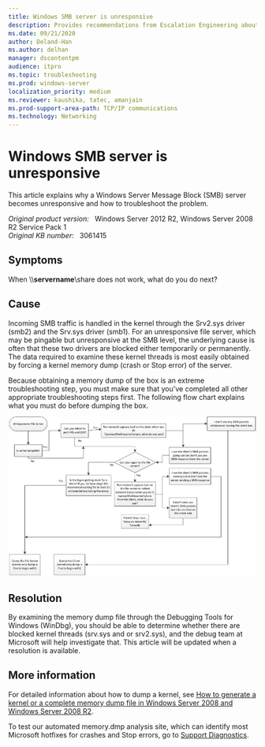```yaml
---
title: Windows SMB server is unresponsive
description: Provides recommendations from Escalation Engineering about what to do when a Windows SMB server is unresponsive
ms.date: 09/21/2020
author: Deland-Han
ms.author: delhan 
manager: dscontentpm
audience: itpro
ms.topic: troubleshooting
ms.prod: windows-server
localization_priority: medium
ms.reviewer: kaushika, tatec, amanjain
ms.prod-support-area-path: TCP/IP communications 
ms.technology: Networking
---
```

# Windows SMB server is unresponsive

This article explains why a Windows Server Message Block (SMB) server becomes unresponsive and how to troubleshoot the problem.

_Original product version:_ &nbsp; Windows Server 2012 R2, Windows Server 2008 R2 Service Pack 1  
_Original KB number:_ &nbsp; 3061415

## Symptoms

When \\\\**servername**\\share does not work, what do you do next?

## Cause

Incoming SMB traffic is handled in the kernel through the Srv2.sys driver (smb2) and the Srv.sys driver (smb1). For an unresponsive file server, which may be pingable but unresponsive at the SMB level, the underlying cause is often that these two drivers are blocked either temporarily or permanently. The data required to examine these kernel threads is most easily obtained by forcing a kernel memory dump (crash or Stop error) of the server.

Because obtaining a memory dump of the box is an extreme troubleshooting step, you must make sure that you've completed all other appropriate troubleshooting steps first. The following flow chart explains what you must do before dumping the box.

![Troubleshoot flow chart](./media/smb-server-unresponsive/flow-chart.jpg)

## Resolution

By examining the memory dump file through the Debugging Tools for Windows (WinDbg), you should be able to determine whether there are blocked kernel threads (srv.sys and or srv2.sys), and the debug team at Microsoft will help investigate that. This article will be updated when a resolution is available.

## More information

For detailed information about how to dump a kernel, see [How to generate a kernel or a complete memory dump file in Windows Server 2008 and Windows Server 2008 R2](https://support.microsoft.com/help/969028).

To test our automated memory.dmp analysis site, which can identify most Microsoft hotfixes for crashes and Stop errors, go to [Support Diagnostics](https://home.diagnostics.support.microsoft.com/selfhelp?knowledgebasearticlefilter=2027760).
